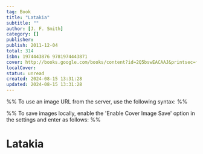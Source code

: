 ```yaml
---
tag: Book
title: "Latakia"
subtitle: ""
author: [J. F. Smith]
category: []
publisher: 
publish: 2011-12-04
total: 314
isbn: 1974443876 9781974443871
cover: http://books.google.com/books/content?id=2Q5bswEACAAJ&printsec=frontcover&img=1&zoom=1&source=gbs_api
localCover: 
status: unread
created: 2024-08-15 13:31:28
updated: 2024-08-15 13:31:28
---
```


%% To use an image URL from the server, use the following syntax: %%


%% To save images locally, enable the 'Enable Cover Image Save' option in the settings and enter as follows: %%


# Latakia